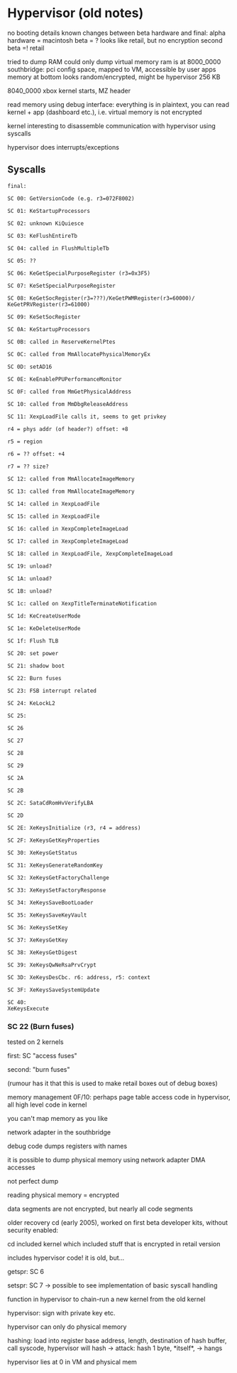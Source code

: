 # Hypervisor (old notes)

no booting details known changes between beta hardware and final: alpha
hardware = macintosh beta = ? looks like retail, but no encryption
second beta =\! retail

tried to dump RAM could only dump virtual memory ram is at 8000_0000
southbridge: pci config space, mapped to VM, accessible by user apps
memory at bottom looks random/encrypted, might be hypervisor 256 KB

8040_0000 xbox kernel starts, MZ header

read memory using debug interface: everything is in plaintext, you can
read kernel + app (dashboard etc.), i.e. virtual memory is not encrypted

kernel interesting to disassemble communication with hypervisor using
syscalls

hypervisor does interrupts/exceptions

## Syscalls

``` 
final:

SC 00: GetVersionCode (e.g. r3=072F8002)

SC 01: KeStartupProcessors

SC 02: unknown KiQuiesce

SC 03: KeFlushEntireTb

SC 04: called in FlushMultipleTb

SC 05: ??

SC 06: KeGetSpecialPurposeRegister (r3=0x3F5)

SC 07: KeSetSpecialPurposeRegister

SC 08: KeGetSocRegister(r3=???)/KeGetPWMRegister(r3=60000)/
KeGetPRVRegister(r3=61000)

SC 09: KeSetSocRegister

SC 0A: KeStartupProcessors

SC 0B: called in ReserveKernelPtes

SC 0C: called from MmAllocatePhysicalMemoryEx

SC 0D: setAD16

SC 0E: KeEnablePPUPerformanceMonitor

SC 0F: called from MmGetPhysicalAddress

SC 10: called from MmDbgReleaseAddress

SC 11: XexpLoadFile calls it, seems to get privkey

r4 = phys addr (of header?) offset: +8

r5 = region

r6 = ?? offset: +4

r7 = ?? size?

SC 12: called from MmAllocateImageMemory

SC 13: called from MmAllocateImageMemory

SC 14: called in XexpLoadFile

SC 15: called in XexpLoadFile

SC 16: called in XexpCompleteImageLoad

SC 17: called in XexpCompleteImageLoad

SC 18: called in XexpLoadFile, XexpCompleteImageLoad

SC 19: unload?

SC 1A: unload?

SC 1B: unload?

SC 1c: called on XexpTitleTerminateNotification

SC 1d: KeCreateUserMode

SC 1e: KeDeleteUserMode

SC 1f: Flush TLB

SC 20: set power

SC 21: shadow boot

SC 22: Burn fuses

SC 23: FSB interrupt related

SC 24: KeLockL2

SC 25:

SC 26

SC 27

SC 28

SC 29

SC 2A

SC 2B

SC 2C: SataCdRomHvVerifyLBA

SC 2D

SC 2E: XeKeysInitialize (r3, r4 = address)

SC 2F: XeKeysGetKeyProperties

SC 30: XeKeysGetStatus

SC 31: XeKeysGenerateRandomKey

SC 32: XeKeysGetFactoryChallenge

SC 33: XeKeysSetFactoryResponse

SC 34: XeKeysSaveBootLoader

SC 35: XeKeysSaveKeyVault

SC 36: XeKeysSetKey

SC 37: XeKeysGetKey

SC 38: XeKeysGetDigest

SC 39: XeKeysQwNeRsaPrvCrypt

SC 3D: XeKeysDesCbc. r6: address, r5: context

SC 3F: XeKeysSaveSystemUpdate

SC 40:
XeKeysExecute
```

### SC 22 (Burn fuses)

tested on 2 kernels

first: SC "access fuses"

second: "burn fuses"

(rumour has it that this is used to make retail boxes out of debug
boxes)

memory management 0F/10: perhaps page table access code in hypervisor, 
all high level code in kernel

you can't map memory as you like

network adapter in the southbridge

debug code dumps registers with names

it is possible to dump physical memory using network adapter DMA
accesses

not perfect dump

reading physical memory = encrypted

data segments are not encrypted, but nearly all code segments

older recovery cd (early 2005), worked on first beta developer kits, 
without security enabled:

cd included kernel which included stuff that is encrypted in retail
version

includes hypervisor code\! it is old, but...

getspr: SC 6

setspr: SC 7 -\> possible to see implementation of basic syscall
handling

function in hypervisor to chain-run a new kernel from the old kernel

hypervisor: sign with private key etc.

hypervisor can only do physical memory

hashing: load into register base address, length, destination of hash
buffer, call syscode, hypervisor will hash -\> attack: hash 1 byte, 
\*itself\*, -\> hangs

hypervisor lies at 0 in VM and physical mem
